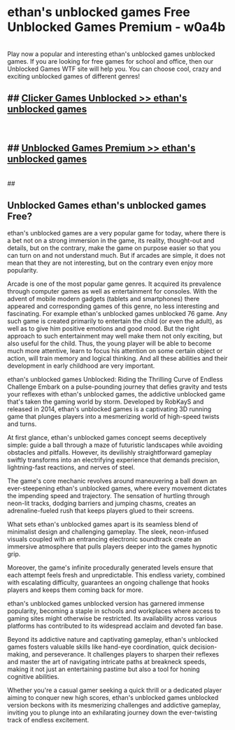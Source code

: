 # ethan's unblocked games  Free Unblocked Games Premium - w0a4b <br>
<br>
Play now a popular and interesting ethan's unblocked games unblocked games. If you are looking for free games for school and office, then our Unblocked Games WTF site will help you. You can choose cool, crazy and exciting unblocked games of different genres!


## ##  [Clicker Games Unblocked >> ethan's unblocked games](http://freeplayer.one?title=ethan's_unblocked_games&ref=UGames)
  <br>

##  ## [Unblocked Games Premium >> ethan's unblocked games](http://freeplayer.one?title=ethan's_unblocked_games&ref=UGames)
  <br>
  ##



## Unblocked Games ethan's unblocked games Free?

ethan's unblocked games are a very popular game for today, where there is a bet not on a strong immersion in the game, its reality, thought-out and details, but on the contrary, make the game on purpose easier so that you can turn on and not understand much. But if arcades are simple, it does not mean that they are not interesting, but on the contrary even enjoy more popularity.

Arcade is one of the most popular game genres. It acquired its prevalence through computer games as well as entertainment for consoles. With the advent of mobile modern gadgets (tablets and smartphones) there appeared and corresponding games of this genre, no less interesting and fascinating. For example ethan's unblocked games unblocked 76 game. Any such game is created primarily to entertain the child (or even the adult), as well as to give him positive emotions and good mood. But the right approach to such entertainment may well make them not only exciting, but also useful for the child. Thus, the young player will be able to become much more attentive, learn to focus his attention on some certain object or action, will train memory and logical thinking. And all these abilities and their development in early childhood are very important.

ethan's unblocked games Unblocked: Riding the Thrilling Curve of Endless Challenge
Embark on a pulse-pounding journey that defies gravity and tests your reflexes with ethan's unblocked games, the addictive unblocked game that's taken the gaming world by storm. Developed by RobKayS and released in 2014, ethan's unblocked games is a captivating 3D running game that plunges players into a mesmerizing world of high-speed twists and turns.

At first glance, ethan's unblocked games concept seems deceptively simple: guide a ball through a maze of futuristic landscapes while avoiding obstacles and pitfalls. However, its devilishly straightforward gameplay swiftly transforms into an electrifying experience that demands precision, lightning-fast reactions, and nerves of steel.

The game's core mechanic revolves around maneuvering a ball down an ever-steepening ethan's unblocked games, where every movement dictates the impending speed and trajectory. The sensation of hurtling through neon-lit tracks, dodging barriers and jumping chasms, creates an adrenaline-fueled rush that keeps players glued to their screens.

What sets ethan's unblocked games apart is its seamless blend of minimalist design and challenging gameplay. The sleek, neon-infused visuals coupled with an entrancing electronic soundtrack create an immersive atmosphere that pulls players deeper into the games hypnotic grip.

Moreover, the game's infinite procedurally generated levels ensure that each attempt feels fresh and unpredictable. This endless variety, combined with escalating difficulty, guarantees an ongoing challenge that hooks players and keeps them coming back for more.

ethan's unblocked games unblocked version has garnered immense popularity, becoming a staple in schools and workplaces where access to gaming sites might otherwise be restricted. Its availability across various platforms has contributed to its widespread acclaim and devoted fan base.

Beyond its addictive nature and captivating gameplay, ethan's unblocked games fosters valuable skills like hand-eye coordination, quick decision-making, and perseverance. It challenges players to sharpen their reflexes and master the art of navigating intricate paths at breakneck speeds, making it not just an entertaining pastime but also a tool for honing cognitive abilities.

Whether you're a casual gamer seeking a quick thrill or a dedicated player aiming to conquer new high scores, ethan's unblocked games unblocked version beckons with its mesmerizing challenges and addictive gameplay, inviting you to plunge into an exhilarating journey down the ever-twisting track of endless excitement.